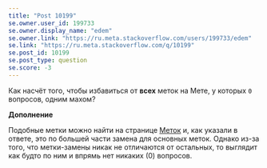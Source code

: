 ```yaml
---
title: "Post 10199"
se.owner.user_id: 199733
se.owner.display_name: "edem"
se.owner.link: "https://ru.meta.stackoverflow.com/users/199733/edem"
se.link: "https://ru.meta.stackoverflow.com/q/10199"
se.post_id: 10199
se.post_type: question
se.score: -3
---
```

<p>Как насчёт того, чтобы избавиться от <strong>всех</strong> меток на Мете, у которых <code>0</code> вопросов, одним махом?</p>

<p><strong>Дополнение</strong></p>

<p>Подобные метки можно найти на странице <a href="https://ru.meta.stackoverflow.com/tags">Меток</a> и, как указали в ответе, это по большей части замена для основных меток. Однако из-за того, что метки-замены никак не отличаются от остальных, то выглядит как будто по ним и впрямь нет никаких (0) вопросов. </p>
